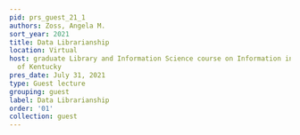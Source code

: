 ```yaml
---
pid: prs_guest_21_1
authors: Zoss, Angela M.
sort_year: 2021
title: Data Librarianship
location: Virtual
host: graduate Library and Information Science course on Information in Society, University
  of Kentucky
pres_date: July 31, 2021
type: Guest lecture
grouping: guest
label: Data Librarianship
order: '01'
collection: guest
---
```

